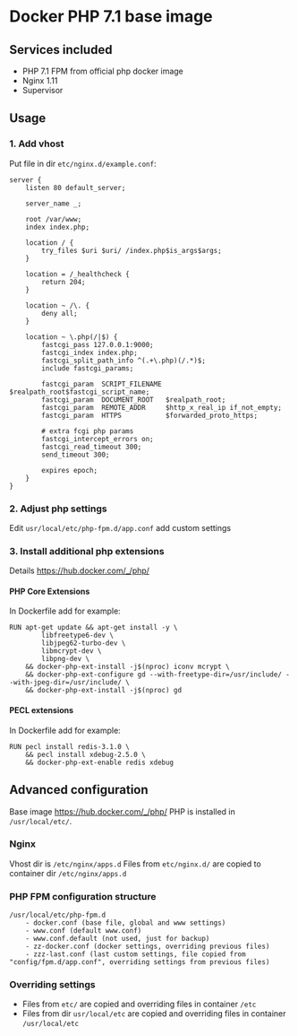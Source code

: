 # Docker PHP 7.1 base image

## Services included

* PHP 7.1 FPM from official php docker image
* Nginx 1.11
* Supervisor

## Usage

### 1. Add vhost

Put file in dir `etc/nginx.d/example.conf`:
```
server {
    listen 80 default_server;

    server_name _;

    root /var/www;
    index index.php;

    location / {
        try_files $uri $uri/ /index.php$is_args$args;
    }

    location = /_healthcheck {
        return 204;
    }

    location ~ /\. {
        deny all;
    }

    location ~ \.php(/|$) {
        fastcgi_pass 127.0.0.1:9000;
        fastcgi_index index.php;
        fastcgi_split_path_info ^(.+\.php)(/.*)$;
        include fastcgi_params;

        fastcgi_param  SCRIPT_FILENAME $realpath_root$fastcgi_script_name;
        fastcgi_param  DOCUMENT_ROOT   $realpath_root;
        fastcgi_param  REMOTE_ADDR     $http_x_real_ip if_not_empty;
        fastcgi_param  HTTPS           $forwarded_proto_https;
                
        # extra fcgi php params
        fastcgi_intercept_errors on;
        fastcgi_read_timeout 300;
        send_timeout 300;

        expires epoch;
    }
}
```

### 2. Adjust php settings

Edit `usr/local/etc/php-fpm.d/app.conf` add custom settings

### 3. Install additional php extensions

Details https://hub.docker.com/_/php/ 

#### PHP Core Extensions

In Dockerfile add for example:

```
RUN apt-get update && apt-get install -y \
        libfreetype6-dev \
        libjpeg62-turbo-dev \
        libmcrypt-dev \
        libpng-dev \
    && docker-php-ext-install -j$(nproc) iconv mcrypt \
    && docker-php-ext-configure gd --with-freetype-dir=/usr/include/ --with-jpeg-dir=/usr/include/ \
    && docker-php-ext-install -j$(nproc) gd
```

#### PECL extensions

In Dockerfile add for example:

```
RUN pecl install redis-3.1.0 \
    && pecl install xdebug-2.5.0 \
    && docker-php-ext-enable redis xdebug
```

## Advanced configuration

Base image https://hub.docker.com/_/php/
PHP is installed in `/usr/local/etc/`.

### Nginx

Vhost dir is `/etc/nginx/apps.d`
Files from `etc/nginx.d/` are copied to container dir `/etc/nginx/apps.d`

### PHP FPM configuration structure

```
/usr/local/etc/php-fpm.d
    - docker.conf (base file, global and www settings)
    - www.conf (default www.conf)
    - www.conf.default (not used, just for backup)
    - zz-docker.conf (docker settings, overriding previous files)
    - zzz-last.conf (last custom settings, file copied from "config/fpm.d/app.conf", overriding settings from previous files)
```

### Overriding settings

- Files from `etc/` are copied and overriding files in container `/etc`
- Files from dir `usr/local/etc` are copied and overriding files in container `/usr/local/etc`
